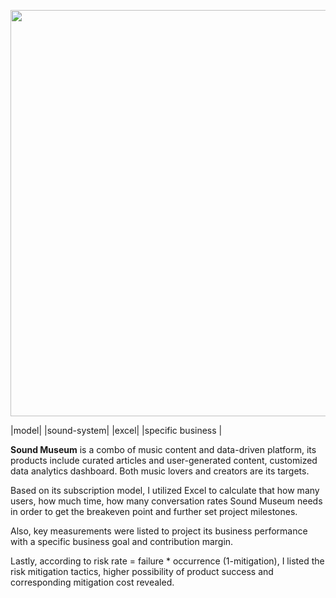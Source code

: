<img src="https://raw.githubusercontent.com/Shiwenn/sound_system/master/images/1.JPG" width="650px"> <br>

|model| |sound-system| |excel| |specific business |

<strong>Sound Museum</strong> is a combo of music content and data-driven platform, its products include curated articles and user-generated content, customized data analytics dashboard. Both music lovers and creators are its targets. <br>

Based on its subscription model, I utilized Excel to calculate that how many users, how much time, how many conversation rates Sound Museum needs in order to get the breakeven point and further set project milestones. <br>

Also, key measurements were listed to project its business performance with a specific business goal and contribution margin. <br>

Lastly, according to risk rate = failure * occurrence (1-mitigation), I listed the risk mitigation tactics, higher possibility of product success and corresponding mitigation cost revealed.  <br>
